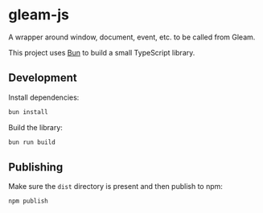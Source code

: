 # gleam-js

A wrapper around window, document, event, etc. to be called from Gleam.

This project uses [Bun](https://bun.sh) to build a small TypeScript library.

## Development

Install dependencies:

```bash
bun install
```

Build the library:

```bash
bun run build
```

## Publishing

Make sure the `dist` directory is present and then publish to npm:

```bash
npm publish
```
